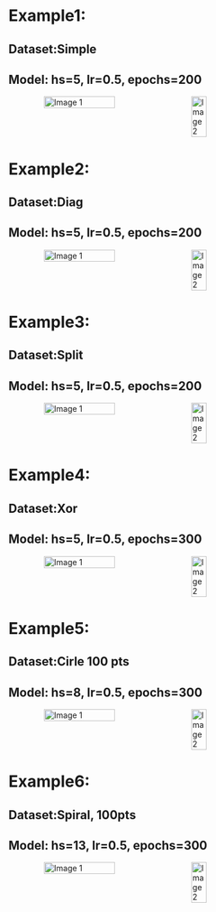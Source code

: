 <h1>Example1:</h1>

<h2>Dataset:Simple</h2>

<h2>Model: hs=5, lr=0.5, epochs=200</h2>


<div style="display: flex; justify-content: center;">
  <img width="444" src="https://github.com/user-attachments/assets/afbd69f3-b082-4f61-9708-2273145e7e81" alt="Image 1" style="width: 50%; margin-right: 10px;">
  <img width="202" src="https://github.com/user-attachments/assets/5d95d6b1-0614-423f-856f-0b4a2ede1730" alt="Image 2" style="width: 23%;">
</div>

<h1>Example2:</h2>

<h2>Dataset:Diag</h2>

<h2>Model: hs=5, lr=0.5, epochs=200</h2>

<div style="display: flex; justify-content: center;">
  <img width="444" src="https://github.com/user-attachments/assets/eaefa6a5-3e10-45f6-b2c3-48b5389a5190" alt="Image 1" style="width: 50%; margin-right: 10px;">
  <img width="202" src="https://github.com/user-attachments/assets/2904f776-52ce-4e8c-8aee-c6b1b6f709ca" alt="Image 2" style="width: 23%;">
</div>


<h1>Example3:</h1>

<h2>Dataset:Split</h2>

<h2>Model: hs=5, lr=0.5, epochs=200</h2>

<div style="display: flex; justify-content: center;">
        
  <img width="444" src="https://github.com/user-attachments/assets/150ab34f-316b-4cbf-974d-444c996b4161" alt="Image 1" style="width: 50%; margin-right: 10px;">
  <img width="202" src="https://github.com/user-attachments/assets/d87c0d46-019a-4988-b92f-e5b2fe9cfa23" alt="Image 2" style="width: 23%;">
</div>

<h1>Example4:</h1>

<h2>Dataset:Xor</h2>

<h2>Model: hs=5, lr=0.5, epochs=300</h2>

<div style="display: flex; justify-content: center;">
  <img width="444" src="https://github.com/user-attachments/assets/c48ea3b9-3b31-46a8-a6d5-fd4a097f6388" alt="Image 1" style="width: 50%; margin-right: 10px;">
  <img width="202" src="https://github.com/user-attachments/assets/f50150a4-22c4-4d21-90f7-c755cb75d322" alt="Image 2" style="width: 23%;">
</div>

<h1>Example5:</h1>

<h2>Dataset:Cirle 100 pts</h2>

<h2>Model: hs=8, lr=0.5, epochs=300</h2>

<div style="display: flex; justify-content: center;">
  <img width="444" src="https://github.com/user-attachments/assets/5c45ce8e-5ab5-43ef-99c9-744415f3200e" alt="Image 1" style="width: 50%; margin-right: 10px;">
  <img width="202" src="https://github.com/user-attachments/assets/f30dbb6d-95bf-4701-bbe9-91c2368f7cec" alt="Image 2" style="width: 23%;">
</div>

<h1>Example6:</h2>

<h2>Dataset:Spiral, 100pts</h2>

<h2>Model: hs=13, lr=0.5, epochs=300</h2>

<div style="display: flex; justify-content: center;">
  <img width="444" src="https://github.com/user-attachments/assets/ed5dbddd-58f1-48a0-854d-4a5eeb5fe13a" alt="Image 1" style="width: 50%; margin-right: 10px;">
  <img width="202" src="https://github.com/user-attachments/assets/083f65ff-ce40-46b9-a6d8-817810b7b282" alt="Image 2" style="width: 23%;">
</div>


